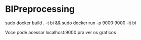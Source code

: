 # BIPreprocessing

sudo docker build . -t bi && sudo docker run -p 9000:9000 -it bi

Voce pode acessar localhost:9000 pra ver os graficos
